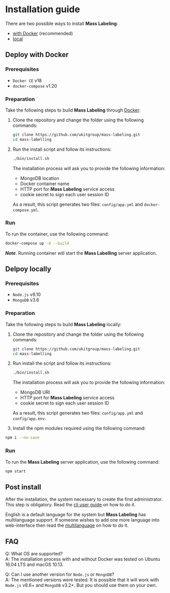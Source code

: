 # Installation guide

There are two possible ways to install __Mass Labeling__: 

* [with Docker](#installing-with-docker) (recommended)
* [local](#installing-locally) 

## Deploy with Docker

### Prerequisites

* `Docker CE` v18
* `docker-compose` v1.20

### Preparation

Take the following steps to build __Mass Labeling__ through [Docker](https://docker.com/):

1. Clone the repository and change the folder using the following commands:
    ```sh
    git clone https://github.com/ukitgroup/mass-labeling.git
    cd mass-labelling
    ```
1. Run the install script and follow its instructions:
    ```sh
    ./bin/install.sh
    ```
    The installation process will ask you to provide the following information:
    - MongoDB location
    - Docker container name
    - HTTP port for __Mass Labeling__ service access
    - cookie secret to sign each user session ID
    
    As a result, this script generates two files: `config/app.yml` and `docker-compose.yml`. 

### Run

To run the container, use the following command:
```sh
docker-compose up -d --build
```
__*Note*__. Running container will start the __Mass Labelling__ server application.


## Delpoy locally

### Prerequisites

* `Node.js` v9.10
* `MongoDB` v3.6

### Preparation

Take the following steps to build __Mass Labeling__ locally:

1. Clone the repository and change the folder using the following commands:
    ```sh
    git clone https://github.com/ukitgroup/mass-labeling.git
    cd mass-labelling
    ```
1. Run install the script and follow its instructions:
    ```sh
    ./bin/install.sh
    ```
    The installation process will ask you to provide the following information:
    - MongoDB URI
    - HTTP port for __Mass Labeling__ service access
    - cookie secret to sign each user session ID
    
    As a result, this script generates two files: `config/app.yml` and `config/app.env`. 

1. Install the npm modules required using the following command:

```sh
npm i --no-save
```

### Run

To run the __Mass Labeling__ server application, use the following command:

```sh
npm start
```

## Post install

After the installation, the system necessary to create the first administrator. This step is obligatory. 
Read the [cli user guide](cli/user) on how to do it.

English is a default language for the system but __Mass Labeling__ has multilanguage support. If someone wishes to
add one more language into web-interface then read the [multilanguage](multilanguage) on how to do it. 

## FAQ

Q: What OS are supported?  
A: The installation process with and without Docker was tested on Ubuntu 16.04 LTS and macOS 10.13.

Q: Can I use another version for `Node.js` or `MongoDB`?  
A: The mentioned versions were tested. It is possible that it will work with `Node.js` v8.6+ and `MongoDB` v3.2+. But you 
should use them on your own.
